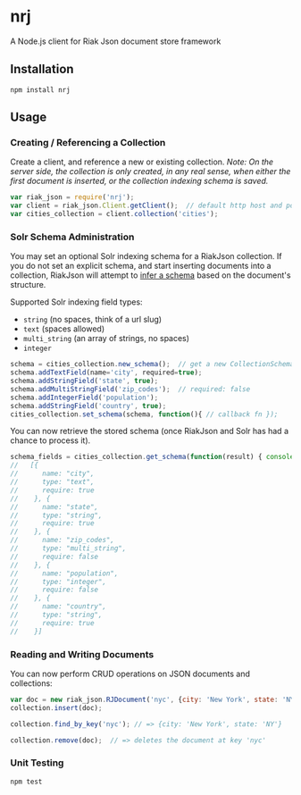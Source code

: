 nrj
===

A Node.js client for Riak Json document store framework

## Installation
```
npm install nrj
```

## Usage

### Creating / Referencing a Collection
Create a client, and reference a new or existing collection. 
*Note: On the server side, the collection is only created, in any real sense, when either the first document is inserted, or
the collection indexing schema is saved.*

```js
var riak_json = require('nrj');
var client = riak_json.Client.getClient();  // default http host and port
var cities_collection = client.collection('cities');
```

### Solr Schema Administration
You may set an optional Solr indexing schema for a RiakJson collection.
If you do not set an explicit schema, and start inserting documents into a collection, RiakJson will
attempt to [infer a schema](https://github.com/basho-labs/riak_json/blob/master/docs/architecture.md#inferred-schemas) based 
on the document's structure.

Supported Solr indexing field types:
 - ```string``` (no spaces, think of a url slug)
 - ```text``` (spaces allowed)
 - ```multi_string``` (an array of strings, no spaces)
 - ```integer```

```js
schema = cities_collection.new_schema();  // get a new CollectionSchema object
schema.addTextField(name='city', required=true);
schema.addStringField('state', true);
schema.addMultiStringField('zip_codes');  // required: false
schema.addIntegerField('population');
schema.addStringField('country', true);
cities_collection.set_schema(schema, function(){ // callback fn });
```

You can now retrieve the stored schema (once RiakJson and Solr has had a chance to process it).
```js
schema_fields = cities_collection.get_schema(function(result) { console.log(result) })
//   [{
//      name: "city",
//      type: "text",
//      require: true
//    }, {
//      name: "state",
//      type: "string",
//      require: true
//    }, {
//      name: "zip_codes",
//      type: "multi_string",
//      require: false
//    }, {
//      name: "population",
//      type: "integer",
//      require: false
//    }, {
//      name: "country",
//      type: "string",
//      require: true
//    }]
```

### Reading and Writing Documents
You can now perform CRUD operations on JSON documents and collections:
```js
var doc = new riak_json.RJDocument('nyc', {city: 'New York', state: 'NY'}); // key = 'nyc'
collection.insert(doc);

collection.find_by_key('nyc'); // => {city: 'New York', state: 'NY'}

collection.remove(doc);  // => deletes the document at key 'nyc'
```

### Unit Testing
```
npm test
```